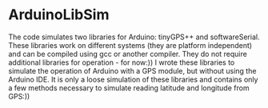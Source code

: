 # ArduinoLibSim

The code simulates two libraries for Arduino: tinyGPS++ and softwareSerial. These libraries work on different systems (they are platform independent) and can be compiled using gcc or another compiler. They do not require additional libraries for operation - for now:)) I wrote these libraries to simulate the operation of Arduino with a GPS module, but without using the Arduino IDE. It is only a loose simulation of these libraries and contains only a few methods necessary to simulate reading latitude and longitude from GPS:))
